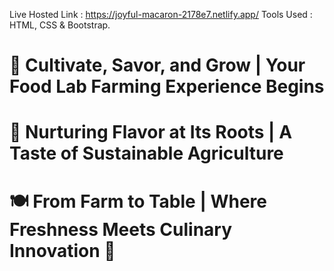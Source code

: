 Live Hosted Link : https://joyful-macaron-2178e7.netlify.app/
Tools Used : HTML, CSS & Bootstrap.
# 🌱 Cultivate, Savor, and Grow | Your Food Lab Farming Experience Begins
# 🍅 Nurturing Flavor at Its Roots | A Taste of Sustainable Agriculture
# 🍽️ From Farm to Table | Where Freshness Meets Culinary Innovation 🚜
                        
  

